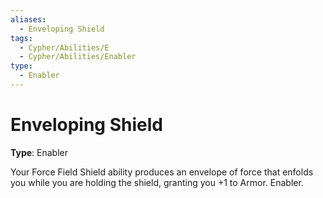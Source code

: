 ```yaml
---
aliases:
  - Enveloping Shield
tags:
  - Cypher/Abilities/E
  - Cypher/Abilities/Enabler
type:
  - Enabler
---
```


# Enveloping Shield

**Type**: Enabler

Your Force Field Shield ability produces an envelope of force that enfolds you while you are holding the shield, granting you +1 to Armor. Enabler.
